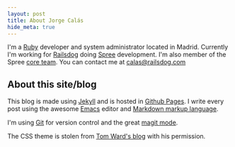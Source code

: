 ```yaml
---
layout: post
title: About Jorge Calás
hide_meta: true
---
```


I'm a [Ruby](http://ruby-lang.org) developer and system administrator located in Madrid. Currently I'm working for [Railsdog](http://railsdog.com) doing [Spree](http://spreecommerce.com) development. I'm also member of the Spree [core team](http://spreecommerce.com/core_team). You can contact me at calas@railsdog.com

## About this site/blog ##

This blog is made using [Jekyll](http://github.com/mojombo/jekyll) and is hosted in [Github Pages](http://pages.github.com). I write every post using the awesome [Emacs](http://www.gnu.org/software/emacs/) editor and [Markdown markup language](http://en.wikipedia.org/wiki/Markdown).

I'm using [Git](http://git-scm.com) for version control and the great [magit mode](http://zagadka.vm.bytemark.co.uk/magit/).

The CSS theme is stolen from [Tom Ward's blog](http://tomafro.net) with his permission.
